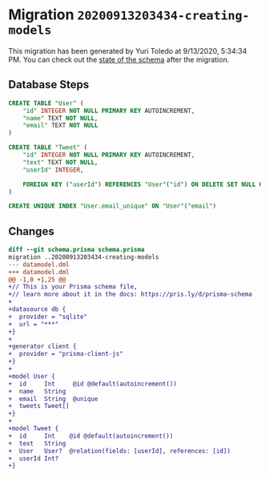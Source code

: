# Migration `20200913203434-creating-models`

This migration has been generated by Yuri Toledo at 9/13/2020, 5:34:34 PM.
You can check out the [state of the schema](./schema.prisma) after the migration.

## Database Steps

```sql
CREATE TABLE "User" (
    "id" INTEGER NOT NULL PRIMARY KEY AUTOINCREMENT,
    "name" TEXT NOT NULL,
    "email" TEXT NOT NULL
)

CREATE TABLE "Tweet" (
    "id" INTEGER NOT NULL PRIMARY KEY AUTOINCREMENT,
    "text" TEXT NOT NULL,
    "userId" INTEGER,

    FOREIGN KEY ("userId") REFERENCES "User"("id") ON DELETE SET NULL ON UPDATE CASCADE
)

CREATE UNIQUE INDEX "User.email_unique" ON "User"("email")
```

## Changes

```diff
diff --git schema.prisma schema.prisma
migration ..20200913203434-creating-models
--- datamodel.dml
+++ datamodel.dml
@@ -1,0 +1,25 @@
+// This is your Prisma schema file,
+// learn more about it in the docs: https://pris.ly/d/prisma-schema
+
+datasource db {
+  provider = "sqlite"
+  url = "***"
+}
+
+generator client {
+  provider = "prisma-client-js"
+}
+
+model User {
+  id     Int     @id @default(autoincrement())
+  name   String
+  email  String  @unique
+  tweets Tweet[]
+}
+
+model Tweet {
+  id     Int    @id @default(autoincrement())
+  text   String
+  User   User?  @relation(fields: [userId], references: [id])
+  userId Int?
+}
```


